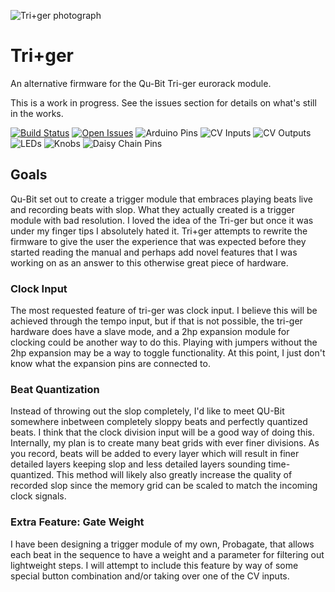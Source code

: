 ![Tri+ger photograph](https://repository-images.githubusercontent.com/256033709/fc436680-84a4-11ea-8528-825dbfbbbdbb)

# Tri+ger

An alternative firmware for the Qu-Bit Tri-ger eurorack module.

This is a work in progress. See the issues section for details on what's still in the works.

[![Build Status](https://travis-ci.org/MicroWrave/tri-ger-plus.svg?branch=master)](https://travis-ci.org/MicroWrave/tri-ger-plus)
[![Open Issues](https://img.shields.io/github/issues/MicroWrave/tri-plus-ger)](https://github.com/MicroWrave/tri-plus-ger/issues)
![Arduino Pins](https://img.shields.io/badge/Arduino%20pins-32%20of%2032-green?logo=arduino)
![CV Inputs](https://img.shields.io/badge/CV%20Inputs-6%20of%206-green)
![CV Outputs](https://img.shields.io/badge/CV%20Outputs-3%20of%203-green)
![LEDs](https://img.shields.io/badge/LEDs-16%20of%2016-green)
![Knobs](https://img.shields.io/badge/Knobs-3%20of%203-green)
![Daisy Chain Pins](https://img.shields.io/badge/Daisy%20Chain%20pins-5%20of%205-green)

## Goals

Qu-Bit set out to create a trigger module that embraces playing beats live and recording beats with slop. What they actually created is a trigger module with bad resolution. I loved the idea of the Tri-ger but once it was under my finger tips I absolutely hated it. Tri+ger attempts to rewrite the firmware to give the user the experience that was expected before they started reading the manual and perhaps add novel features that I was working on as an answer to this otherwise great piece of hardware.

### Clock Input

The most requested feature of tri-ger was clock input. I believe this will be achieved through the tempo input, but if that is not possible, the tri-ger hardware does have a slave mode, and a 2hp expansion module for clocking could be another way to do this. Playing with jumpers without the 2hp expansion may be a way to toggle functionality. At this point, I just don't know what the expansion pins are connected to.

### Beat Quantization

Instead of throwing out the slop completely, I'd like to meet QU-Bit somewhere inbetween completely sloppy beats and perfectly quantized beats. I think that the clock division input will be a good way of doing this. Internally, my plan is to create many beat grids with ever finer divisions. As you record, beats will be added to every layer which will result in finer detailed layers keeping slop and less detailed layers sounding time-quantized. This method will likely also greatly increase the quality of recorded slop since the memory grid can be scaled to match the incoming clock signals.

### Extra Feature: Gate Weight

I have been designing a trigger module of my own, Probagate, that allows each beat in the sequence to have a weight and a parameter for filtering out lightweight steps. I will attempt to include this feature by way of some special button combination and/or taking over one of the CV inputs.
